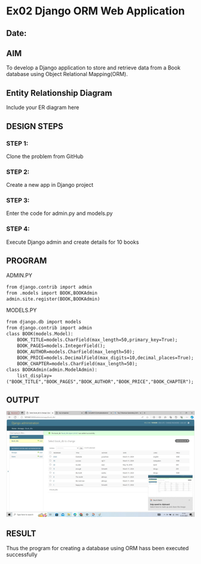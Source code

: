 # Ex02 Django ORM Web Application
## Date: 

## AIM
To develop a Django application to store and retrieve data from a Book database using Object Relational Mapping(ORM).

## Entity Relationship Diagram

Include your ER diagram here

## DESIGN STEPS

### STEP 1:
Clone the problem from GitHub

### STEP 2:
Create a new app in Django project

### STEP 3:
Enter the code for admin.py and models.py

### STEP 4:
Execute Django admin and create details for 10 books

## PROGRAM

ADMIN.PY
```
from django.contrib import admin
from .models import BOOK,BOOKAdmin
admin.site.register(BOOK,BOOKAdmin)

```
MODELS.PY
```
from django.db import models
from django.contrib import admin
class BOOK(models.Model):
    BOOK_TITLE=models.CharField(max_length=50,primary_key=True);
    BOOK_PAGES=models.IntegerField();
    BOOK_AUTHOR=models.CharField(max_length=50);
    BOOK_PRICE=models.DecimalField(max_digits=10,decimal_places=True);
    BOOK_CHAPTER=models.CharField(max_length=50);
class BOOKAdmin(admin.ModelAdmin):
    list_display=("BOOK_TITLE","BOOK_PAGES","BOOK_AUTHOR","BOOK_PRICE","BOOK_CHAPTER");
```

## OUTPUT

![alt text](34c326fa-7936-4975-b600-83baa31d815b.jpg)

## RESULT
Thus the program for creating a database using ORM hass been executed successfully
